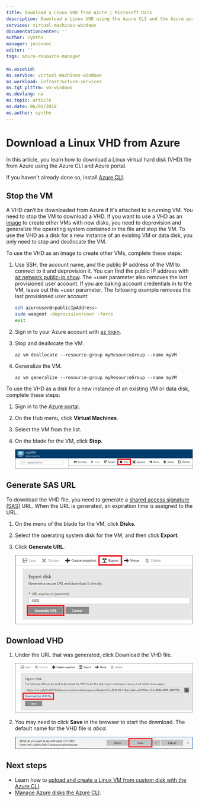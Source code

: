 ```yaml
---
title: Download a Linux VHD from Azure | Microsoft Docs
description: Download a Linux VHD using the Azure CLI and the Azure portal.
services: virtual-machines-windows
documentationcenter: ''
author: cynthn
manager: jeconnoc
editor: ''
tags: azure-resource-manager

ms.assetid: 
ms.service: virtual-machines-windows
ms.workload: infrastructure-services
ms.tgt_pltfrm: vm-windows
ms.devlang: na
ms.topic: article
ms.date: 06/01/2018
ms.author: cynthn
---
```


# Download a Linux VHD from Azure

In this article, you learn how to download a Linux virtual hard disk (VHD) file from Azure using the Azure CLI and Azure portal. 

If you haven't already done so, install [Azure CLI](https://docs.microsoft.com/cli/azure/install-az-cli2).

## Stop the VM

A VHD can’t be downloaded from Azure if it's attached to a running VM. You need to stop the VM to download a VHD. If you want to use a VHD as an [image](tutorial-custom-images.md) to create other VMs with new disks, you need to deprovision and generalize the operating system contained in the file and stop the VM. To use the VHD as a disk for a new instance of an existing VM or data disk, you only need to stop and deallocate the VM.

To use the VHD as an image to create other VMs, complete these steps:

1. Use SSH, the account name, and the public IP address of the VM to connect to it and deprovision it. You can find the public IP address with [az network public-ip show](https://docs.microsoft.com/cli/azure/network/public-ip#az-network-public-ip-show). The +user parameter also removes the last provisioned user account. If you are baking account credentials in to the VM, leave out this +user parameter. The following example removes the last provisioned user account:

    ```bash
    ssh azureuser@<publicIpAddress>
    sudo waagent -deprovision+user -force
    exit 
    ```

2. Sign in to your Azure account with [az login](https://docs.microsoft.com/cli/azure/reference-index#az_login).
3. Stop and deallocate the VM.

    ```azurecli
    az vm deallocate --resource-group myResourceGroup --name myVM
    ```

4. Generalize the VM. 

    ```azurecli
    az vm generalize --resource-group myResourceGroup --name myVM
    ``` 

To use the VHD as a disk for a new instance of an existing VM or data disk, complete these steps:

1.	Sign in to the [Azure portal](https://portal.azure.com/).
2.	On the Hub menu, click **Virtual Machines**.
3.	Select the VM from the list.
4.	On the blade for the VM, click **Stop**.

    ![Stop VM](./media/download-vhd/export-stop.png)

## Generate SAS URL

To download the VHD file, you need to generate a [shared access signature (SAS)](../../storage/common/storage-dotnet-shared-access-signature-part-1.md?toc=%2fazure%2fvirtual-machines%2fwindows%2ftoc.json) URL. When the URL is generated, an expiration time is assigned to the URL.

1.	On the menu of the blade for the VM, click **Disks**.
2.	Select the operating system disk for the VM, and then click **Export**.
3.	Click **Generate URL**.

    ![Generate URL](./media/download-vhd/export-generate.png)

## Download VHD

1.	Under the URL that was generated, click Download the VHD file.

    ![Download VHD](./media/download-vhd/export-download.png)

2.	You may need to click **Save** in the browser to start the download. The default name for the VHD file is *abcd*.

    ![Click Save in the browser](./media/download-vhd/export-save.png)

## Next steps

- Learn how to [upload and create a Linux VM from custom disk with the Azure CLI](upload-vhd.md?toc=%2fazure%2fvirtual-machines%2flinux%2ftoc.json). 
- [Manage Azure disks the Azure CLI](tutorial-manage-disks.md?toc=%2fazure%2fvirtual-machines%2flinux%2ftoc.json).

